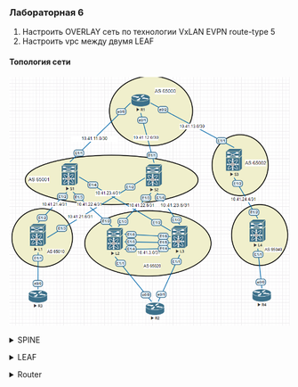 ### Лабораторная 6
1. Настроить OVERLAY сеть по технологии VxLAN EVPN route-type 5
2. Настроить vpc между двумя LEAF

#### Топология сети
![](vpc.PNG)

<details>
  <summary>SPINE</summary>
<pre><code>
route-map UNC permit 10        //для построения туннеля между leaves, иначе маршрут упирается в SPINE
  set ip next-hop unchanged
!
router bgp 65001
!
  address-family ipv4 unicast
 
    network 10.41.1.1/32
    network 10.41.11.0/30
    network 10.41.21.4/31
    network 10.41.22.4/31
    network 10.41.23.4/31
  address-family l2vpn evpn
    retain route-target all
  template peer LEAF
    update-source loopback0
    address-family l2vpn evpn
      send-community
      send-community extended
      route-map UNC out
  neighbor 10.41.11.1
    remote-as 65000
    address-family ipv4 unicast
  neighbor 10.41.21.4
    inherit peer LEAF
    remote-as 65010
    address-family ipv4 unicast
  neighbor 10.41.22.4
    inherit peer LEAF
    remote-as 65020
    address-family ipv4 unicast
  neighbor 10.41.23.4
    inherit peer LEAF
    remote-as 65020
    address-family ipv4 unicast
</code></pre></details>

<details>
  <summary>LEAF</summary>
<pre><code>
nv overlay evpn
feature bgp
feature pim
feature interface-vlan
feature vn-segment-vlan-based
feature lacp
feature vpc
feature nv overlay

vrf context KEEP

vpc domain 1
  peer-keepalive destination 10.41.3.2 source 10.41.3.1 vrf KEEP

interface port-channel99              //peer-link interface
  switchport mode trunk
  spanning-tree port type network
  vpc peer-link

interface port-channel1              //interface to client
  switchport mode trunk

interface Ethernet1/1
  description to_R2
  switchport mode trunk
  channel-group 1 mode active

interface Ethernet1/4                //vpc keep-alive interface
  description to_L2
  no switchport
  vrf member KEEP
  ip address 10.41.3.1/30
  no shutdown

interface Ethernet1/5
  switchport mode trunk
  channel-group 99 mode active

interface Ethernet1/6
  switchport mode trunk
  channel-group 99 mode active

interface loopback0
  ip address 10.41.0.2/32
  
interface loopback1
  ip address 2.2.2.2/32
  ip address 5.5.5.5/32 secondary     //одинаковый в vpc-паре
  
router bgp 65020
  address-family ipv4 unicast
    network 2.2.2.2/32
    network 5.5.5.5/32
    network 10.41.0.2/32
    network 10.41.22.4/31
    network 10.41.22.6/31
  template peer SPINE
    update-source loopback1
    ebgp-multihop 2
    address-family l2vpn evpn
      send-community
      send-community extended
  neighbor 10.41.22.5
    inherit peer SPINE
    remote-as 65001
    address-family ipv4 unicast
  neighbor 10.41.22.7
    inherit peer SPINE
    remote-as 65001
    address-family ipv4 unicast

evpn
  vni 10010 l2
    rd auto
    route-target import 9999:10010
    route-target export 9999:10010

vlan 10
  vn-segment 10010

</code></pre></details>

<details>
  <summary>Router</summary>
<pre><code>
interface Port-channel1
 description to_LEAF
 switchport trunk encapsulation dot1q
 switchport mode trunk
!
interface Ethernet0/0
 description to_LEAF
 switchport trunk encapsulation dot1q
 switchport mode trunk
 channel-group 1 mode active
!
interface Ethernet0/1
 description to_LEAF
 switchport trunk encapsulation dot1q
 switchport mode trunk
 channel-group 1 mode active
!
interface Vlan10
 ip address 192.168.10.2 255.255.255.0

</code></pre></details>
